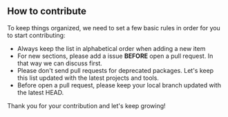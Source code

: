 How to contribute
-----------------

To keep things organized, we need to set a few basic rules in order for you to start contributing:

- Always keep the list in alphabetical order when adding a new item
- For new sections, please add a issue **BEFORE** open a pull request. In that way we can discuss first.
- Please don't send pull requests for deprecated packages. Let's keep this list updated with the latest projects and tools.
- Before open a pull request, please keep your local branch updated with the latest HEAD.

Thank you for your contribution and let's keep growing!
